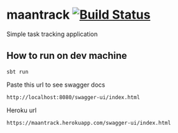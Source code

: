 # maantrack [![Build Status](https://travis-ci.com/pravin-raha/maantrack.svg?branch=master)](https://travis-ci.com/pravin-raha/maantrack)
Simple task tracking application


## How to run on dev machine

```
sbt run
```

Paste this url to see swagger docs
```
http://localhost:8080/swagger-ui/index.html
```

Heroku url
```
https://maantrack.herokuapp.com/swagger-ui/index.html
```